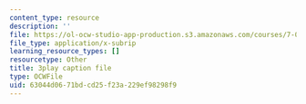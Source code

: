 ```yaml
---
content_type: resource
description: ''
file: https://ol-ocw-studio-app-production.s3.amazonaws.com/courses/7-01sc-fundamentals-of-biology-fall-2011/63044d0671bdcd25f23a229ef98298f9_zQfcPQpKZUk.srt
file_type: application/x-subrip
learning_resource_types: []
resourcetype: Other
title: 3play caption file
type: OCWFile
uid: 63044d06-71bd-cd25-f23a-229ef98298f9
---
```

